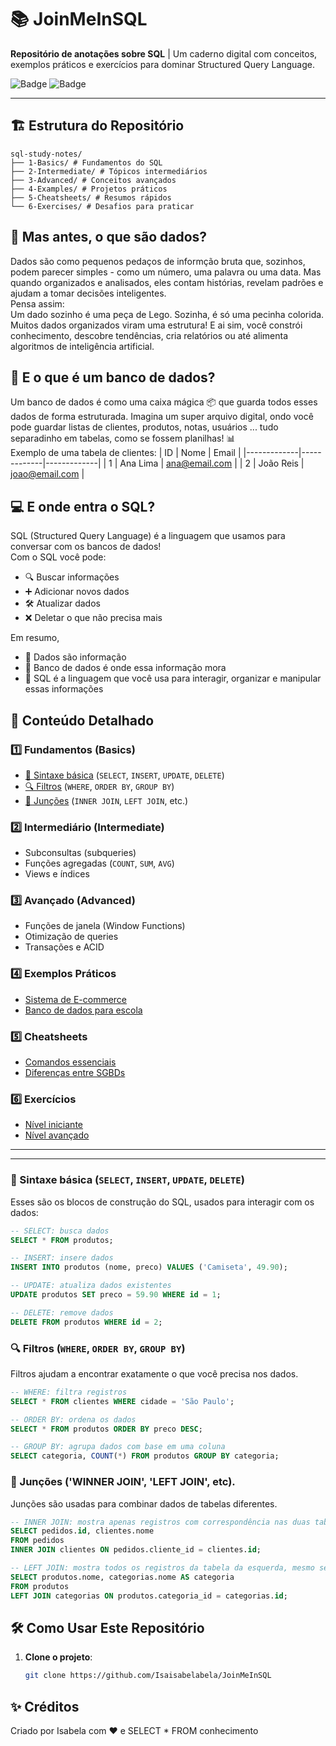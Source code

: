 # 📚 JoinMeInSQL 
**Repositório de anotações sobre SQL** | Um caderno digital com conceitos, exemplos práticos e exercícios para dominar Structured Query Language.  

![Badge](https://img.shields.io/badge/SQL-Study%20Notes-blue) 
![Badge](https://img.shields.io/badge/Status-Em%20Desenvolvimento-yellow)  

---

## 🏗️ Estrutura do Repositório  
```
sql-study-notes/ 
├── 1-Basics/ # Fundamentos do SQL 
├── 2-Intermediate/ # Tópicos intermediários 
├── 3-Advanced/ # Conceitos avançados 
├── 4-Examples/ # Projetos práticos 
├── 5-Cheatsheets/ # Resumos rápidos 
└── 6-Exercises/ # Desafios para praticar
```
## 🎲 Mas antes, o que são dados?
Dados são como pequenos pedaços de informção bruta que, sozinhos, podem parecer simples - como um número, uma palavra ou uma data. Mas quando organizados e analisados, eles contam histórias, revelam padrões e ajudam a tomar decisões inteligentes.  
Pensa assim:  
Um dado sozinho é uma peça de Lego. Sozinha, é só uma pecinha colorida.  
Muitos dados organizados viram uma estrutura! E ai sim, você constrói conhecimento, descobre tendências, cria relatórios ou até alimenta algoritmos de inteligência artificial.

## 🏦 E o que é um banco de dados?
Um banco de dados é como uma caixa mágica 📦 que guarda todos esses dados de forma estruturada. Imagina um super arquivo digital, ondo você pode guardar listas de clientes, produtos, notas, usuários ... tudo separadinho em tabelas, como se fossem planilhas! 📊  
Exemplo de uma tabela de clientes:
| ID          | Nome        | Email       |
|-------------|-------------|-------------|
| 1           | Ana Lima    | ana@email.com |
| 2 | João Reis | joao@email.com |


## 💻 E onde entra o SQL?
SQL (Structured Query Language) é a linguagem que usamos para conversar com os bancos de dados!  
Com o SQL você pode:
- 🔍 Buscar informações
- ➕ Adicionar novos dados
- 🛠️ Atualizar dados
- ❌ Deletar o que não precisa mais

Em resumo,  
- 🧠 Dados são informação
- 🏦 Banco de dados é onde essa informação mora
- 💬 SQL é a linguagem que você usa para interagir, organizar e manipular essas informações
## 📌 Conteúdo Detalhado  

### 1️⃣ **Fundamentos (Basics)**  
- [📌 Sintaxe básica](#-sintaxe-básica-select-insert-update-delete) (`SELECT`, `INSERT`, `UPDATE`, `DELETE`)  
- [🔍 Filtros](#-filtros-where-order-by-group-by) (`WHERE`, `ORDER BY`, `GROUP BY`)  
- [🔗 Junções](#-junções-inner-join-left-join-etc) (`INNER JOIN`, `LEFT JOIN`, etc.)  

### 2️⃣ **Intermediário (Intermediate)**  
- Subconsultas (subqueries)  
- Funções agregadas (`COUNT`, `SUM`, `AVG`)  
- Views e índices  

### 3️⃣ **Avançado (Advanced)**  
- Funções de janela (Window Functions)  
- Otimização de queries  
- Transações e ACID  

### 4️⃣ **Exemplos Práticos**  
- [Sistema de E-commerce](4-Examples/Ecommerce-DB/)  
- [Banco de dados para escola](4-Examples/School-DB/)  

### 5️⃣ **Cheatsheets**  
- [Comandos essenciais](5-Cheatsheets/SQL-Syntax.md)  
- [Diferenças entre SGBDs](5-Cheatsheets/PostgreSQL-vs-MySQL.md)  

### 6️⃣ **Exercícios**  
- [Nível iniciante](6-Exercises/Beginner/)  
- [Nível avançado](6-Exercises/Advanced/)  

---




---

### 📌 Sintaxe básica (`SELECT`, `INSERT`, `UPDATE`, `DELETE`)

Esses são os blocos de construção do SQL, usados para interagir com os dados:

```sql
-- SELECT: busca dados
SELECT * FROM produtos;

-- INSERT: insere dados
INSERT INTO produtos (nome, preco) VALUES ('Camiseta', 49.90);

-- UPDATE: atualiza dados existentes
UPDATE produtos SET preco = 59.90 WHERE id = 1;

-- DELETE: remove dados
DELETE FROM produtos WHERE id = 2;
```

### 🔍 Filtros (`WHERE`, `ORDER BY`, `GROUP BY`)
Filtros ajudam a encontrar exatamente o que você precisa nos dados.
``` sql
-- WHERE: filtra registros
SELECT * FROM clientes WHERE cidade = 'São Paulo';

-- ORDER BY: ordena os dados
SELECT * FROM produtos ORDER BY preco DESC;

-- GROUP BY: agrupa dados com base em uma coluna
SELECT categoria, COUNT(*) FROM produtos GROUP BY categoria;
```
### 🔗 Junções ('WINNER JOIN', 'LEFT JOIN', etc).
Junções são usadas para combinar dados de tabelas diferentes.
```sql
-- INNER JOIN: mostra apenas registros com correspondência nas duas tabelas
SELECT pedidos.id, clientes.nome
FROM pedidos
INNER JOIN clientes ON pedidos.cliente_id = clientes.id;

-- LEFT JOIN: mostra todos os registros da tabela da esquerda, mesmo sem correspondência
SELECT produtos.nome, categorias.nome AS categoria
FROM produtos
LEFT JOIN categorias ON produtos.categoria_id = categorias.id;
``` 

## 🛠️ Como Usar Este Repositório  

1. **Clone o projeto**:  
   ```bash
   git clone https://github.com/Isaisabelabela/JoinMeInSQL


## ✨ Créditos
Criado por Isabela com ❤️ e SELECT * FROM conhecimento

